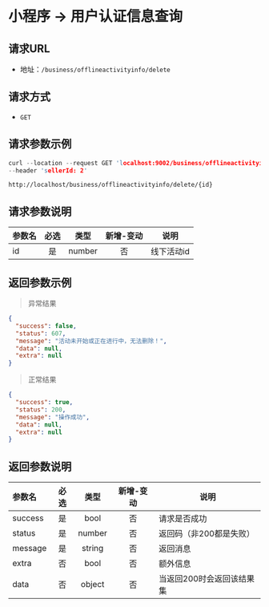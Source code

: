 # 小程序 -> 用户认证信息查询

## 请求URL

- 地址：`/business/offlineactivityinfo/delete`

## 请求方式

- `GET`

## 请求参数示例
```c
curl --location --request GET 'localhost:9002/business/offlineactivityinfo/delete/5' \
--header 'sellerId: 2'
```
```http
http://localhost/business/offlineactivityinfo/delete/{id}
```

## 请求参数说明

| 参数名 | 必选 | 类型 | 新增-变动 | 说明 |
| :------------------------ | :--:| :-----: | :-----: | -------------------------------------------------------- |
| id | 是 | number | 否 | 线下活动id |


## 返回参数示例

> 异常结果

```json
{
  "success": false,
  "status": 607,
  "message": "活动未开始或正在进行中，无法删除！",
  "data": null,
  "extra": null
}
```

> 正常结果

```json
{
  "success": true,
  "status": 200,
  "message": "操作成功",
  "data": null,
  "extra": null
}
```

## 返回参数说明

| 参数名 | 必选 | 类型 | 新增-变动 | 说明 |
| :------------------------ | :--:| :-----: | :-----: | -------------------------------------------------------- |
| success | 是 | bool | 否 |请求是否成功 |
| status | 是 | number |否 |返回码（非200都是失败） |
| message | 是 | string |否 |返回消息 |
| extra | 否 | bool |否 |额外信息 |
| data | 否 | object |否 |当返回200时会返回该结果集 |
